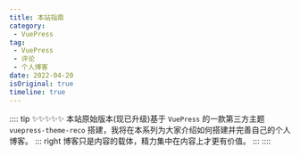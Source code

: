 ```yaml
---
title: 本站指南
category:
 - VuePress
tag: 
 - VuePress
 - 评论
 - 个人博客
date: 2022-04-20
isOriginal: true
timeline: true
---
```


:::: tip ✨✨✨✨✨
本站原始版本(现已升级)基于 `VuePress` 的一款第三方主题 `vuepress-theme-reco` 搭建，我将在本系列为大家介绍如何搭建并完善自己的个人博客。
::: right
博客只是内容的载体，精力集中在内容上才更有价值。
:::
::::


<!-- more -->

